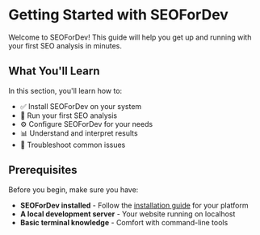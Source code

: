 # Getting Started with SEOForDev

Welcome to SEOForDev! This guide will help you get up and running with your first SEO analysis in minutes.

## What You'll Learn

In this section, you'll learn how to:

- ✅ Install SEOForDev on your system
- 🚀 Run your first SEO analysis
- ⚙️ Configure SEOForDev for your needs
- 📊 Understand and interpret results
- 🔧 Troubleshoot common issues

## Prerequisites

Before you begin, make sure you have:

- **SEOForDev installed** - Follow the [installation guide](../installation/index.md) for your platform
- **A local development server** - Your website running on localhost
- **Basic terminal knowledge** - Comfort with command-line tools
